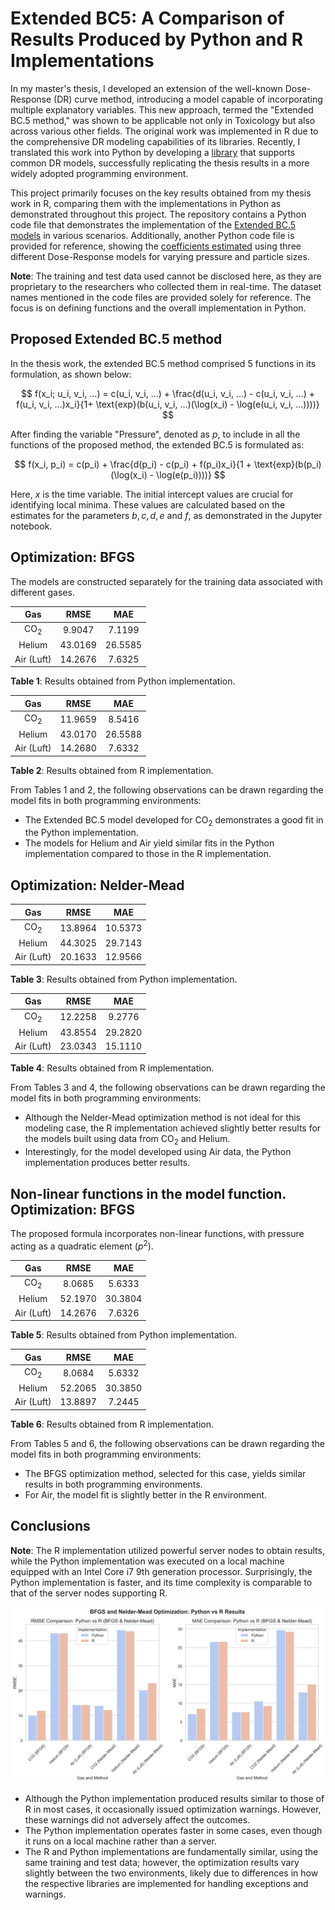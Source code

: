 # Extended BC5: A Comparison of Results Produced by Python and R Implementations

In my master's thesis, I developed an extension of the well-known Dose-Response (DR) curve method, introducing a model capable of incorporating multiple explanatory variables. This new approach, termed the "Extended BC.5 method," was shown to be applicable not only in Toxicology but also across various other fields. The original work was implemented in R due to the comprehensive DR modeling capabilities of its libraries. Recently, I translated this work into Python by developing a [library](https://github.com/gautampk95/drm_basic) that supports common DR models, successfully replicating the thesis results in a more widely adopted programming environment.

This project primarily focuses on the key results obtained from my thesis work in R, comparing them with the implementations in Python as demonstrated throughout this project. The repository contains a Python code file that demonstrates the implementation of the [Extended BC.5 models](https://github.com/gautampk95/extended_bc5/blob/main/ext_bc5_python_.ipynb) in various scenarios. Additionally, another Python code file is provided for reference, showing the [coefficients estimated](https://github.com/gautampk95/extended_bc5/blob/main/drm_3models_on_all_data_.ipynb) using three different Dose-Response models for varying pressure and particle sizes.

**Note**: The training and test data used cannot be disclosed here, as they are proprietary to the researchers who collected them in real-time. The dataset names mentioned in the code files are provided solely for reference. The focus is on defining functions and the overall implementation in Python.

## Proposed Extended BC.5 method
In the thesis work, the extended BC.5 method comprised 5 functions in its formulation, as shown below:

$$ f(x_i; u_i, v_i, ...) = c(u_i, v_i, ...) + \frac{d(u_i, v_i, ...) - c(u_i, v_i, ...) + f(u_i, v_i, ...)x_i}{1+ \text{exp}(b(u_i, v_i, ...)(\log(x_i) - \log(e(u_i, v_i, ...))))} $$

After finding the variable "Pressure", denoted as $p$, to include in all the functions of the proposed method, the extended BC.5 is formulated as:

$$  f(x_i, p_i) = c(p_i) + \frac{d(p_i) - c(p_i) + f(p_i)x_i}{1 + \text{exp}(b(p_i)(\log(x_i) - \log(e(p_i))))} $$

Here, $x$ is the time variable. The initial intercept values are crucial for identifying local minima. These values are calculated based on the estimates for the parameters $b, c, d, e$ and $f$, as demonstrated in the Jupyter notebook.

## Optimization: BFGS

The models are constructed separately for the training data associated with different gases.

| Gas      | RMSE | MAE  |
|:----------:|:----:|:-----------:|
| CO<sub>2</sub>  | 9.9047  | 7.1199  |
| Helium  | 43.0169  | 26.5585    |
| Air (Luft) | 14.2676  | 7.6325      |

**Table 1**: Results obtained from Python implementation.

| Gas      | RMSE | MAE  |
|:----------:|:----:|:-----------:|
| CO<sub>2</sub>  | 11.9659  | 8.5416  |
| Helium  | 43.0170  | 26.5588    |
| Air (Luft) | 14.2680  | 7.6332      |

**Table 2**: Results obtained from R implementation.

From Tables 1 and 2, the following observations can be drawn regarding the model fits in both programming environments:
* The Extended BC.5 model developed for CO<sub>2</sub> demonstrates a good fit in the Python implementation.
* The models for Helium and Air yield similar fits in the Python implementation compared to those in the R implementation.


## Optimization: Nelder-Mead

| Gas      | RMSE | MAE  |
|:----------:|:----:|:-----------:|
| CO<sub>2</sub>  | 13.8964  | 10.5373  |
| Helium  | 44.3025  | 29.7143    |
| Air (Luft) | 20.1633  | 12.9566      |

**Table 3**: Results obtained from Python implementation.

| Gas      | RMSE | MAE  |
|:----------:|:----:|:-----------:|
| CO<sub>2</sub>  | 12.2258  | 9.2776  |
| Helium  | 43.8554  | 29.2820    |
| Air (Luft) | 23.0343  | 15.1110      |

**Table 4**: Results obtained from R implementation.

From Tables 3 and 4, the following observations can be drawn regarding the model fits in both programming environments:
* Although the Nelder-Mead optimization method is not ideal for this modeling case, the R implementation achieved slightly better results for the models built using data from CO<sub>2</sub> and Helium.
* Interestingly, for the model developed using Air data, the Python implementation produces better results.

## Non-linear functions in the model function. Optimization: BFGS

The proposed formula incorporates non-linear functions, with pressure acting as a quadratic element ($p^2$).

| Gas      | RMSE | MAE  |
|:----------:|:----:|:-----------:|
| CO<sub>2</sub>  | 8.0685  | 5.6333  |
| Helium  | 52.1970  | 30.3804    |
| Air (Luft) | 14.2676  | 7.6326      |

**Table 5**: Results obtained from Python implementation.

| Gas      | RMSE | MAE  |
|:----------:|:----:|:-----------:|
| CO<sub>2</sub>  | 8.0684  | 5.6332  |
| Helium  | 52.2065  | 30.3850    |
| Air (Luft) | 13.8897  | 7.2445      |

**Table 6**: Results obtained from R implementation.

From Tables 5 and 6, the following observations can be drawn regarding the model fits in both programming environments:
* The BFGS optimization method, selected for this case, yields similar results in both programming environments.
* For Air, the model fit is slightly better in the R environment.

## Conclusions
**Note**: The R implementation utilized powerful server nodes to obtain results, while the Python implementation was executed on a local machine equipped with an Intel Core i7 9th generation processor. Surprisingly, the Python implementation is faster, and its time complexity is comparable to that of the server nodes supporting R.

![Python and R Comparison](BFGS_NelderMead_Comparison.png)

* Although the Python implementation produced results similar to those of R in most cases, it occasionally issued optimization warnings. However, these warnings did not adversely affect the outcomes.
* The Python implementation operates faster in some cases, even though it runs on a local machine rather than a server.
* The R and Python implementations are fundamentally similar, using the same training and test data; however, the optimization results vary slightly between the two environments, likely due to differences in how the respective libraries are implemented for handling exceptions and warnings.



